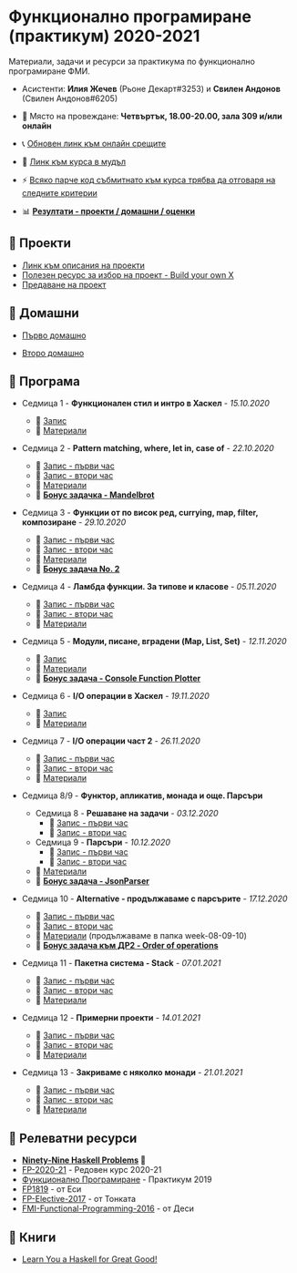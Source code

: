 # Функционално програмиране (практикум) 2020-2021

Материали, задачи и ресурси за практикума по функционално програмиране ФМИ.

- Асистенти: **Илия Жечев** (Рьоне Декарт#3253) и **Свилен Андонов** (Свилен Андонов#6205)

- 📅 Място на провеждане: **Четвъртък, 18.00-20.00, зала 309 и/или онлайн**

- 📞 [Обновен линк към онлайн срещите](https://meet.google.com/ehm-oeiq-cns)

- 🏫 [Линк към курса в мудъл](https://learn.fmi.uni-sofia.bg/course/view.php?id=6685)
- ⚡️ [Всяко парче код събмитнато към курса трябва да отговаря на следните критерии](https://github.com/ichko/fmi-fp-2020-21/wiki/%D0%94%D0%BE%D0%B1%D1%80%D0%B8-%D0%BF%D1%80%D0%B0%D0%BA%D1%82%D0%B8%D0%BA%D0%B8,-%D0%BA%D0%BE%D0%B8%D1%82%D0%BE-%D0%B4%D0%B0-%D1%81%D0%BB%D0%B5%D0%B4%D0%B2%D0%B0%D0%BC%D0%B5!)
- 📊 **[Резултати - проекти / домашни / оценки](https://docs.google.com/spreadsheets/d/1qiYF5897-BWWkNrAOHXxsAPDD3ykI7TUJ9c0KOw-hUc/edit?usp=sharing)**

## 🎯 Проекти

- [Линк към описания на проекти](https://docs.google.com/document/d/1nfYOuSN5ss3LKlO60XA2NiUbTV4Dmpsj0zCNxp-MfZ4/edit)
- [Полезен ресурс за избор на проект - Build your own X](https://github.com/danistefanovic/build-your-own-x)
- [Предаване на проект](https://github.com/ichko/fmi-fp-2020-21/discussions/11)

## 📝 Домашни

- [Първо домашно](https://docs.google.com/document/d/1Z6N1EYgBlo5_c2YzXGf0yVfTO4O8fzN4xOrFBxtsQDY/edit?usp=sharing)

- [Второ домашно](https://github.com/ichko/fmi-fp-2020-21/tree/main/hw/2)

## 🚩 Програма

- Седмица 1 - **Функционален стил и интро в Хаскел** - _15.10.2020_

  - 🎥 [Запис](https://drive.google.com/file/d/1_oZFATqP4YQynCPb4CVnq1P78d9nQ7oT/view?usp=sharing)
  - 📜 [Материали](./week-01)

- Седмица 2 - **Pattern matching, where, let in, case of** - _22.10.2020_

  - 🎥 [Запис - първи час](https://drive.google.com/file/d/1HMLcyFXpNdqQ-f2H1zmqyYOmTWdnDRQY/view?usp=sharing)
  - 🎥 [Запис - втори час](https://drive.google.com/file/d/155eCHz70Tt62x_RMVVJXtATF6cY58cD3/view?usp=sharing)
  - 📜 [Материали](./week-02)
  - 🌟 **[Бонус задачка - Mandelbrot](https://github.com/ichko/fmi-fp-2020-21/issues/1)**

- Седмица 3 - **Функции от по висок ред, currying, map, filter, композиране** - _29.10.2020_

  - 🎥 [Запис - първи час](https://drive.google.com/file/d/1fXus2l878m7rjjXB8LK98Sg6hQ7FKtmJ/view?usp=sharing)
  - 🎥 [Запис - втори час](https://drive.google.com/file/d/1B_pMBa0oSOEJm3pZRUk73iy6EP_GSgVS/view?usp=sharing)
  - 📜 [Материали](./week-03)
  - 🌟 **[Бонус задача No. 2](https://github.com/ichko/fmi-fp-2020-21/issues/2)**

- Седмица 4 - **Ламбда функции. За типове и класове** - _05.11.2020_

  - 🎥 [Запис - първи час](https://drive.google.com/file/d/1a0JTn8WcdUtGfm6Qprqk8XZGRcWmStfX/view?usp=sharing)
  - 🎥 [Запис - втори час](https://drive.google.com/file/d/1EKBk9SQrSORQuM3RxobrSnBbj90Jf-ST/view?usp=sharing)
  - 📜 [Материали](./week-04)

- Седмица 5 - **Модули, писане, вградени (Map, List, Set)** - _12.11.2020_

  - 🎥 [Запис](https://drive.google.com/file/d/1byBHWtKPPD_OEVrWcmQszKYrcRw7Lavb/view?usp=sharing)
  - 📜 [Материали](./week-05)
  - 🌟 **[Бонус задача - Console Function Plotter](https://github.com/ichko/fmi-fp-2020-21/issues/8)**

- Седмица 6 - **I/O операции в Хаскел** - _19.11.2020_

  - 🎥 [Запис](https://drive.google.com/file/d/1GyEOSxWnB84cqSK1x35j-Enz2QakIYog/view?usp=sharing)
  - 📜 [Материали](./week-06)

- Седмица 7 - **I/O операции част 2** - _26.11.2020_

  - 🎥 [Запис - първи час](https://drive.google.com/file/d/1vxtWaKXabMlN7HLhK5t7_x7byKKKNG2e/view?usp=sharing)
  - 🎥 [Запис - втори час](https://drive.google.com/file/d/1OrwLl3EzUY4E7gCdMIGYNSXMSs6tsFPK/view?usp=sharing)
  - 📜 [Материали](./week-07)

- Седмица 8/9 - **Функтор, апликатив, монада и още. Парсъри**

  - Седмица 8 - **Решаване на задачи** - _03.12.2020_
    - 🎥 [Запис - първи час](https://drive.google.com/file/d/1rStlRDp70pmc2uMqHtRobgNqPQ-mySmm/view?usp=sharing)
    - 🎥 [Запис - втори час](https://drive.google.com/file/d/11jK-Vbd519_WVz4hqrg_tLnYVDU0223P/view?usp=sharing)
  - Седмица 9 - **Парсъри** - _10.12.2020_
    - 🎥 [Запис - първи час](https://drive.google.com/file/d/1oUcAWlY7Q-snbYtXnR1s0lFrTJLlCe9m/view?usp=sharing)
    - 🎥 [Запис - втори час](https://drive.google.com/file/d/14XiQTST0gmsbiqdU8CfL-TcebdU6Q50f/view?usp=sharing)
  - 📜 [Материали](./week-08-09-10)
  - 🌟 **[Бонус задача - JsonParser](https://github.com/ichko/fmi-fp-2020-21/issues/9)**

- Седмица 10 - **Alternative - продължаваме с парсърите** - _17.12.2020_

  - 🎥 [Запис - първи час](https://drive.google.com/file/d/1uhbd89W5ssLAwN48PyR2mr-KxScg3J3K/view?usp=sharing)
  - 🎥 [Запис - втори час](https://drive.google.com/file/d/1I2-C7jkm3nis7DgDhgeOvNn2TnjWx6wp/view?usp=sharing)
  - 📜 [Материали](./week-08-09-10) (продължаваме в папка week-08-09-10)
  - 🌟 **[Бонус задача към ДР2 - Order of operations](https://github.com/ichko/fmi-fp-2020-21/blob/main/hw/2/task-1/Spec.hs#L86)**

- Седмица 11 - **Пакетна система - Stack** - _07.01.2021_

  - 🎥 [Запис - първи час](https://drive.google.com/file/d/1uDshJSgyJDDaAWkKysOYjZ8JD7pj-gbA/view?usp=sharing)
  - 🎥 [Запис - втори час](https://drive.google.com/file/d/1RNfhNjlPvD8phGLUwqDdwe1BUfm7WsdD/view?usp=sharing)
  - 📜 [Материали](./week-11)

- Седмица 12 - **Примерни проекти** - _14.01.2021_

  - 🎥 [Запис - първи час](https://drive.google.com/file/d/1L0JzvpZeRtvySb7RT6AvXewV6TTDLpbo/view?usp=sharing)
  - 🎥 [Запис - втори час](https://drive.google.com/file/d/1ASH7F02zBSj4FlSG9ZN2cTJ_bs8X-Fxi/view?usp=sharing)
  - 📜 [Материали](./week-12)

- Седмица 13 - **Закриваме с няколко монади** - _21.01.2021_

  - 🎥 [Запис - първи час](https://drive.google.com/file/d/1M9O1iT4OX1WbafrHA2WEYAcNpcmMyPLY/view?usp=sharing)
  - 🎥 [Запис - втори час](https://drive.google.com/file/d/1iGhWm1fbwvrnwSg3OFJW65BSFVaoBSEf/view?usp=sharing)
  - 📜 [Материали](./week-13)

## 🔗 Релеватни ресурси

- **[Ninety-Nine Haskell Problems](https://wiki.haskell.org/H-99:_Ninety-Nine_Haskell_Problems) 💯**
- [FP-2020-21](https://github.com/semerdzhiev/fp-2020-21) - Редовен курс 2020-21
- [Функционално Програмиране](https://github.com/triffon/fp-2019-20/tree/master/exercises/lab) - Практикум 2019
- [FP1819](https://github.com/ekaranasuf/fp1819) - от Еси
- [FP-Elective-2017](https://github.com/fmi-lab/fp-elective-2017) - от Тонката
- [FMI-Functional-Programming-2016](https://github.com/6desislava6/FMI-Functional-Programming-2016) - от Деси

## 📖 Книги

- [Learn You a Haskell for Great Good!](http://learnyouahaskell.com/)
